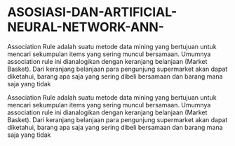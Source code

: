 # ASOSIASI-DAN-ARTIFICIAL-NEURAL-NETWORK-ANN-
Association Rule adalah suatu metode data mining yang bertujuan untuk mencari  sekumpulan items yang sering muncul bersamaan. Umumnya association rule ini dianalogikan  dengan keranjang belanjaan (Market Basket). Dari keranjang belanjaan para pengunjung  supermarket akan dapat diketahui, barang apa saja yang sering dibeli bersamaan dan barang  mana saja yang tidak


Association Rule adalah suatu metode data mining yang bertujuan untuk mencari sekumpulan items yang sering muncul bersamaan. Umumnya association rule ini dianalogikan dengan keranjang belanjaan (Market Basket). Dari keranjang belanjaan para pengunjung 
supermarket akan dapat diketahui, barang apa saja yang sering dibeli bersamaan dan barang 
mana saja yang tidak
